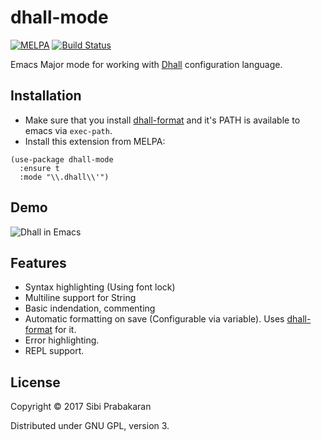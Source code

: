 # dhall-mode

[![MELPA](https://melpa.org/packages/dhall-mode-badge.svg)](https://melpa.org/#/dhall-mode)
[![Build Status](https://github.com/psibi/dhall-mode/workflows/check/badge.svg)](https://github.com/psibi/dhall-mode/actions)

Emacs Major mode for working
with [Dhall](https://github.com/dhall-lang/dhall-lang) configuration
language.

## Installation

* Make sure that you
  install [dhall-format](https://github.com/dhall-lang/dhall-haskell)
  and it's PATH is available to emacs via `exec-path`.
* Install this extension from MELPA:

``` emacs-lisp
(use-package dhall-mode
  :ensure t
  :mode "\\.dhall\\'")
```

## Demo

![Dhall in Emacs](https://user-images.githubusercontent.com/737477/31044377-e2af0e9e-a5eb-11e7-9757-806ae1448c40.gif "Dhall mode in Emacs")

## Features

* Syntax highlighting (Using font lock)
* Multiline support for String
* Basic indendation, commenting
* Automatic formatting on save (Configurable via variable). Uses [dhall-format](https://github.com/dhall-lang/dhall-haskell) for it.
* Error highlighting.
* REPL support.

## License

Copyright © 2017 Sibi Prabakaran

Distributed under GNU GPL, version 3.
